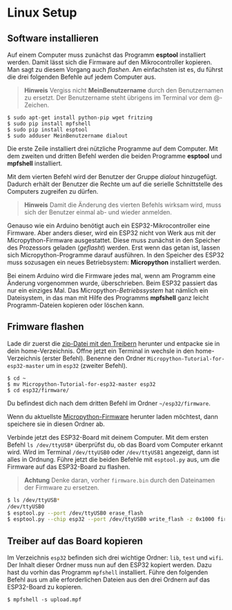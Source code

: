Linux Setup
===========

Software installieren
---------------------

Auf einem Computer muss zunächst das Programm **esptool** installiert
werden. Damit lässt sich die Firmware auf den Mikrocontroller kopieren.
Man sagt zu diesem Vorgang auch *flashen*. Am einfachsten ist es, du
führst die drei folgenden Befehle auf jedem Computer aus.

> **Hinweis**
> Vergiss nicht **MeinBenutzername** durch den Benutzernamen zu ersetzt.
> Der Benutzername steht übrigens im Terminal vor dem @-Zeichen.

```shell
$ sudo apt-get install python-pip wget fritzing
$ sudo pip install mpfshell
$ sudo pip install esptool
$ sudo adduser MeinBenutzername dialout
```

Die erste Zeile installiert drei nützliche Programme auf dem Computer.
Mit dem zweiten und dritten Befehl werden die beiden Programme
**esptool** und **mpfshell** installiert.

Mit dem vierten Befehl wird der Benutzer der Gruppe *dialout*
hinzugefügt. Dadurch erhält der Benutzer die Rechte um auf die serielle
Schnittstelle des Computers zugreifen zu dürfen.

> **Hinweis**
> Damit die Änderung des vierten Befehls wirksam wird, muss sich der
> Benutzer einmal ab- und wieder anmelden.


Genauso wie ein Arduino benötigt auch ein ESP32-Mikrocontroller eine
Firmware. Aber anders dieser, wird ein ESP32 nicht von Werk aus mit der
Micropython-Firmware ausgestattet. Diese muss zunächst in den Speicher
des Prozessors geladen (*geflasht*) werden. Erst wenn das getan ist,
lassen sich Micropython-Programme darauf ausführen. In den Speicher des
ESP32 muss sozusagen ein neues Betriebsystem: **Micropython**
installiert werden.

Bei einem Arduino wird die Firmware jedes mal, wenn am Programm eine
Änderung vorgenommen wurde, überschrieben. Beim ESP32 passiert das nur
ein einziges Mal. Das Micropython-*Betriebssystem* hat nämlich ein
Dateisystem, in das man mit Hilfe des Programms **mpfshell** ganz leicht
Programm-Dateien kopieren oder löschen kann.

Frimware flashen
----------------

Lade dir zuerst die [zip-Datei mit den
Treibern](https://github.com/Tasm-Devil/Micropython-Tutorial-for-esp32/archive/master.zip)
herunter und entpacke sie in dein home-Verzeichnis. Öffne jetzt ein
Terminal in wechsle in den home-Verzeichnis (erster Befehl). Benenne den
Ordner `Micropython-Tutorial-for-esp32-master` um in `esp32` (zweiter
Befehl).

```console
$ cd ~
$ mv Micropython-Tutorial-for-esp32-master esp32
$ cd esp32/firmware/
```

Du befindest dich nach dem dritten Befehl im Ordner `~/esp32/firmware`.

Wenn du aktuellste
[Micropython-Firmware](http://micropython.org/download/#esp32) herunter
laden möchtest, dann speichere sie in diesen Ordner ab.

Verbinde jetzt des ESP32-Board mit deinem Computer. Mit dem ersten
Befehl `ls /dev/ttyUSB*` überprüfst du, ob das Board vom Computer
erkannt wird. Wird im Terminal `/dev/ttyUSB0` oder `/dev/ttyUSB1`
angezeigt, dann ist alles in Ordnung. Führe jetzt die beiden Befehle mit
`esptool.py` aus, um die Firmware auf das ESP32-Board zu flashen.

> **Achtung**
> Denke daran, vorher `firmware.bin` durch den Dateinamen der Firmware zu ersetzen.

```bash
$ ls /dev/ttyUSB*
/dev/ttyUSB0
$ esptool.py --port /dev/ttyUSB0 erase_flash
$ esptool.py --chip esp32 --port /dev/ttyUSB0 write_flash -z 0x1000 firmware.bin
```

Treiber auf das Board kopieren
------------------------------

Im Verzeichnis `esp32` befinden sich drei wichtige Ordner: `lib`, `test`
und `wifi`. Der Inhalt dieser Ordner muss nun auf den ESP32 kopiert
werden. Dazu hast du vorhin das Programm `mpfshell` installiert. Führe
den folgenden Befehl aus um alle erforderlichen Dateien aus den drei
Ordnern auf das ESP32-Board zu kopieren.

```console
$ mpfshell -s upload.mpf
```
